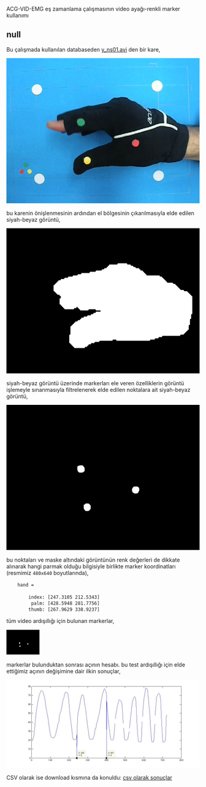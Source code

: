 ACG-VID-EMG eş zamanlama çalışmasının video ayağı-renkli marker kullanımı

## null

Bu çalışmada kullanılan databaseden [y_ns01.avi](https://github.com/downloads/19bal/heg/y_ns01.avi) den bir kare,

![db](https://github.com/19bal/heg/raw/master/elhizi/img/db_marker_renkli.jpg)

bu karenin önişlenmesinin ardından el bölgesinin çıkarılmasıyla elde edilen siyah-beyaz görüntü,

![bw](https://github.com/19bal/heg/raw/master/elhizi/img/db_marker_renkli_bw.jpg)

siyah-beyaz görüntü üzerinde markerları ele veren özelliklerin görüntü işlemeyle sınanmasıyla filtrelenerek
elde edilen noktalara ait siyah-beyaz görüntü,

![points](https://github.com/19bal/heg/raw/master/elhizi/img/db_marker_renkli_points.jpg)

bu noktaları ve maske altındaki görüntünün renk değerleri de dikkate alınarak hangi parmak olduğu
bilgisiyle birlikte marker koordinatları (resmimiz `480x640` boyutlarında),

		hand =

			index: [247.3105 212.5343]
			 palm: [428.5948 281.7756]
			thumb: [267.9629 338.9237]

tüm video ardışıllığı için bulunan markerlar,

![markers](https://github.com/19bal/heg/raw/master/elhizi/img/db_marker_renkli_markers.gif)

markerlar bulunduktan sonrası açının hesabı. bu test ardışıllığı için elde ettiğimiz açının değişimine dair ilkin sonuçlar,

![alpha](https://github.com/19bal/heg/raw/master/elhizi/img/renkli_marker_alpha.jpg)

CSV olarak ise download kısmına da konuldu: [csv olarak sonuçlar](
https://github.com/downloads/19bal/heg/renkli_marker_alpha.csv)
